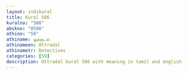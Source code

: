 ```yaml
---
layout: indikural
title: Kural 586
kuralno: "586"
abskno: "0586"
athino: "59"
athiname: ஒற்றாடல்
athinameen: Ottradal
athinametr: Detectives
categories: [59]
description: Ottradal kural 586 with meaning in tamil and english 
---
```


